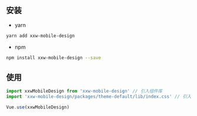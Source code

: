 ## 安装

- yarn

```bash
yarn add xxw-mobile-design
```

- npm 

```bash
npm install xxw-mobile-design --save
```

## 使用

```js
import xxwMobileDesign from 'xxw-mobile-design' // 引入组件库
import 'xxw-mobile-design/packages/theme-default/lib/index.css' // 引入样式库

Vue.use(xxwMobileDesign)
```
 
 
